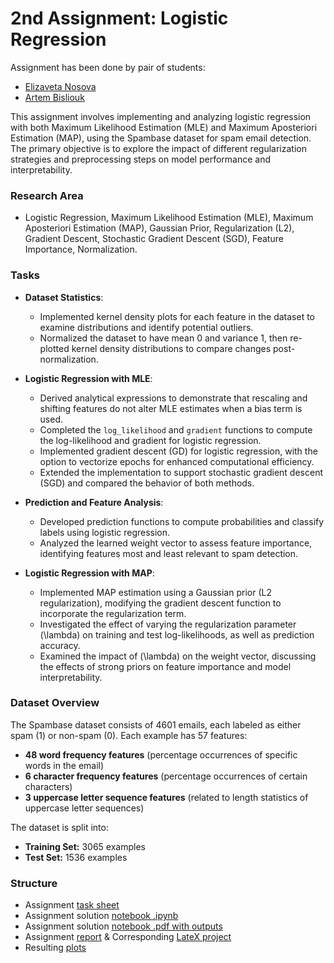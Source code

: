 # 2nd Assignment: Logistic Regression

Assignment has been done by pair of students:
- [Elizaveta Nosova](https://github.com/liza-no)
- [Artem Bisliouk](https://github.com/abisliouk)

This assignment involves implementing and analyzing logistic regression with both Maximum Likelihood Estimation (MLE) and Maximum Aposteriori Estimation (MAP), using the Spambase dataset for spam email detection. The primary objective is to explore the impact of different regularization strategies and preprocessing steps on model performance and interpretability.

### Research Area
- Logistic Regression, Maximum Likelihood Estimation (MLE), Maximum Aposteriori Estimation (MAP), Gaussian Prior, Regularization (L2), Gradient Descent, Stochastic Gradient Descent (SGD), Feature Importance, Normalization.

### Tasks

- **Dataset Statistics**:
  - Implemented kernel density plots for each feature in the dataset to examine distributions and identify potential outliers.
  - Normalized the dataset to have mean 0 and variance 1, then re-plotted kernel density distributions to compare changes post-normalization.

- **Logistic Regression with MLE**:
  - Derived analytical expressions to demonstrate that rescaling and shifting features do not alter MLE estimates when a bias term is used.
  - Completed the `log_likelihood` and `gradient` functions to compute the log-likelihood and gradient for logistic regression.
  - Implemented gradient descent (GD) for logistic regression, with the option to vectorize epochs for enhanced computational efficiency.
  - Extended the implementation to support stochastic gradient descent (SGD) and compared the behavior of both methods.

- **Prediction and Feature Analysis**:
  - Developed prediction functions to compute probabilities and classify labels using logistic regression.
  - Analyzed the learned weight vector to assess feature importance, identifying features most and least relevant to spam detection.

- **Logistic Regression with MAP**:
  - Implemented MAP estimation using a Gaussian prior (L2 regularization), modifying the gradient descent function to incorporate the regularization term.
  - Investigated the effect of varying the regularization parameter \(\lambda\) on training and test log-likelihoods, as well as prediction accuracy.
  - Examined the impact of \(\lambda\) on the weight vector, discussing the effects of strong priors on feature importance and model interpretability.
 

### Dataset Overview
The Spambase dataset consists of 4601 emails, each labeled as either spam (1) or non-spam (0). Each example has 57 features:
- **48 word frequency features** (percentage occurrences of specific words in the email)
- **6 character frequency features** (percentage occurrences of certain characters)
- **3 uppercase letter sequence features** (related to length statistics of uppercase letter sequences)

The dataset is split into:
- **Training Set:** 3065 examples
- **Test Set:** 1536 examples


### Structure

- Assignment [task sheet](https://github.com/abisliouk/IE675b-machine-learning/blob/main/Assignment%202.%20Logistic%20Regression/assignment02-lr-task-sheet.pdf) 
- Assignment solution [notebook .ipynb](https://github.com/abisliouk/IE675b-machine-learning/blob/main/Assignment%202.%20Logistic%20Regression/assignment02-lr-solution.ipynb)
- Assignment solution [notebook .pdf with outputs](https://github.com/abisliouk/IE675b-machine-learning/blob/main/Assignment%202.%20Logistic%20Regression/assignment02-lr-solution.pdf)
- Assignment [report](https://github.com/abisliouk/IE675b-machine-learning/blob/main/Assignment%202.%20Logistic%20Regression/assignment02-lr-report.pdf) & Corresponding [LateX project](https://www.overleaf.com/project/671bbae969f414af8ba88b38)
- Resulting [plots](https://github.com/abisliouk/IE675b-machine-learning/tree/main/Assignment%202.%20Logistic%20Regression/resulting%20plots)




